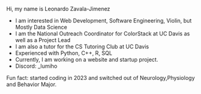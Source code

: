 Hi, my name is Leonardo Zavala-Jimenez
- I am interested in Web Development, Software Engineering, Violin, but Mostly Data Science
- I am the National Outreach Coordinator for ColorStack at UC Davis as well as a Project Lead
- I am also a tutor for the CS Tutoring Club at UC Davis
- Experienced with Python, C++, R, SQL
- Currently, I am working on a website and startup project.
- Discord: _lumiho
  
Fun fact: started coding in 2023 and switched out of Neurology,Physiology and Behavior Major.

<!---
Lumiho/Lumiho is a ✨ special ✨ repository because its `README.md` (this file) appears on your GitHub profile.
You can click the Preview link to take a look at your changes.
--->
